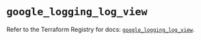 # `google_logging_log_view`

Refer to the Terraform Registry for docs: [`google_logging_log_view`](https://registry.terraform.io/providers/hashicorp/google/6.46.0/docs/resources/logging_log_view).
